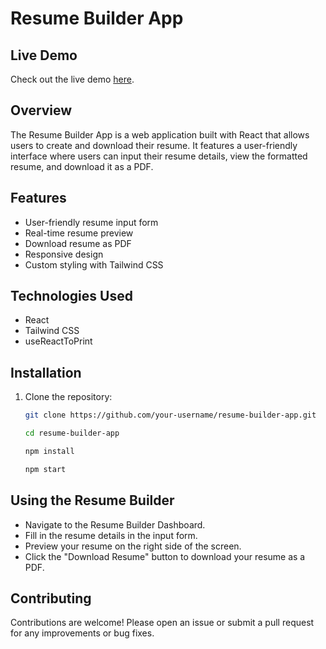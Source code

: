 # Resume Builder App

## Live Demo

Check out the live demo [here](https://makeresumebysuraj.netlify.app/).


## Overview

The Resume Builder App is a web application built with React that allows users to create and download their resume. It features a user-friendly interface where users can input their resume details, view the formatted resume, and download it as a PDF.

## Features

- User-friendly resume input form
- Real-time resume preview
- Download resume as PDF
- Responsive design
- Custom styling with Tailwind CSS

## Technologies Used

- React
- Tailwind CSS
- useReactToPrint

## Installation

1. Clone the repository:

   ```bash
   git clone https://github.com/your-username/resume-builder-app.git
   ```
   ```bash
   cd resume-builder-app
   ```
   ```bash
   npm install

   ```
   ```bash
   npm start

   ```

  ## Using the Resume Builder
- Navigate to the Resume Builder Dashboard.
- Fill in the resume details in the input form.
- Preview your resume on the right side of the screen.
- Click the "Download Resume" button to download your resume as a PDF.

## Contributing
Contributions are welcome! Please open an issue or submit a pull request for any improvements or bug fixes.
